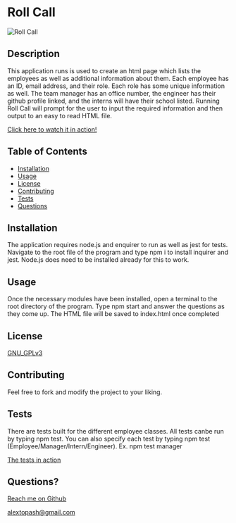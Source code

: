 
  # Roll Call

  ![Roll Call](https://img.shields.io/apm/l/vim-mode?color=blue&style=flat-square)

  ## Description 
  
  This application runs is used to create an html page which lists the employees as well as additional information about them. Each employee has an ID, email address, and their role. Each role has some unique information as well. The team manager has an office number, the engineer has their github profile linked, and the interns will have their school listed. Running Roll Call will prompt for the user to input the required information and then output to an easy to read HTML file.

  [Click here to watch it in action!](https://drive.google.com/file/d/1aEUAeTFJsKNlf2dj0FVDKYBRp3e0w_W5/view)
  
  ## Table of Contents
  
  * [Installation](#installation)
  * [Usage](#usage)
  * [License](#license)
  * [Contributing](#contributing)
  * [Tests](#tests)
  * [Questions](#questions)
  
  
  ## Installation
  
  The application requires node.js and enquirer to run as well as jest for tests. Navigate to the root file of the program and type npm i to install inquirer and jest. Node.js does need to be installed already for this to work.
  
  ## Usage 
  
  Once the necessary modules have been installed, open a terminal to the root directory of the program. Type npm start and answer the questions as they come up. The HTML file will be saved to index.html once completed
  
  
  ## License

  [GNU_GPLv3](https://www.gnu.org/licenses/gpl-3.0.en.html)
    

  ## Contributing
  
  Feel free to fork and modify the project to your liking.
  
  ## Tests
  
  There are tests built for the different employee classes. All tests canbe run by typing npm test. You can also specify each test by typing npm test (Employee/Manager/Intern/Engineer). Ex. npm test manager
  
  [The tests in action](https://drive.google.com/file/d/16lgqSxSKEeuAGk-flnZvkq6OizDAr8kG/view)
  
  ## Questions?
  
  [Reach me on Github](https://github.com/Topash15)
  
  <alextopash@gmail.com>
